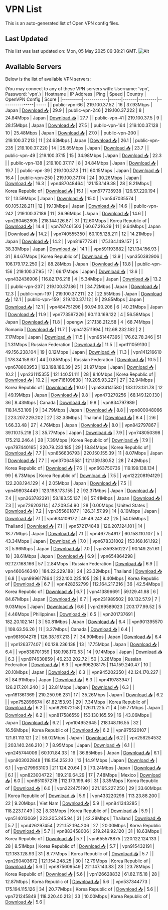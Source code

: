 # VPN List

This is an auto-generated list of Open VPN config files.

## Last Updated

This list was last updated on: Mon, 05 May 2025 06:38:21 GMT.
![Alt](https://repobeats.axiom.co/api/embed/186b98318ef1479477931607c1ad7d823f12451f.svg "Repobeats analytics image")

## Available Servers

Below is the list of available VPN servers:

(You may connect to any of these VPN servers with: Username: 'vpn', Password: 'vpn'.)
| Hostname | IP Address | Ping | Speed | Country | OpenVPN Config | Score |
|----------|------------|------|-------|---------|----------------| ----- |
| public-vpn-66 | 219.100.37.52 | 16 | 37.93Mbps | Japan | [Download 📥](./configs/server_0_JP.ovpn) | 29.9 |
| public-vpn-246 | 219.100.37.222 | 8 | 24.84Mbps | Japan | [Download 📥](./configs/server_1_JP.ovpn) | 27.7 |
| public-vpn-41 | 219.100.37.5 | 9 | 28.15Mbps | Japan | [Download 📥](./configs/server_2_JP.ovpn) | 27.5 |
| public-vpn-164 | 219.100.37.128 | 10 | 25.48Mbps | Japan | [Download 📥](./configs/server_3_JP.ovpn) | 27.0 |
| public-vpn-200 | 219.100.37.213 | 11 | 24.63Mbps | Japan | [Download 📥](./configs/server_4_JP.ovpn) | 26.1 |
| public-vpn-235 | 219.100.37.220 | 14 | 25.85Mbps | Japan | [Download 📥](./configs/server_5_JP.ovpn) | 23.7 |
| public-vpn-49 | 219.100.37.15 | 15 | 34.98Mbps | Japan | [Download 📥](./configs/server_6_JP.ovpn) | 22.3 |
| public-vpn-138 | 219.100.37.117 | 8 | 34.84Mbps | Japan | [Download 📥](./configs/server_7_JP.ovpn) | 19.7 |
| public-vpn-39 | 219.100.37.3 | 11 | 60.15Mbps | Japan | [Download 📥](./configs/server_8_JP.ovpn) | 16.4 |
| public-vpn-250 | 219.100.37.174 | 24 | 30.26Mbps | Japan | [Download 📥](./configs/server_9_JP.ovpn) | 16.3 |
| vpn487048464 | 121.153.149.38 | 28 | 8.21Mbps | Korea Republic of | [Download 📥](./configs/server_10_KR.ovpn) | 15.1 |
| vpn577735938 | 126.57.220.194 | 12 | 13.59Mbps | Japan | [Download 📥](./configs/server_11_JP.ovpn) | 15.0 |
| vpn547035574 | 60.105.128.211 | 12 | 19.13Mbps | Japan | [Download 📥](./configs/server_12_JP.ovpn) | 14.6 |
| public-vpn-242 | 219.100.37.189 | 11 | 36.96Mbps | Japan | [Download 📥](./configs/server_13_JP.ovpn) | 14.6 |
| vpn280462805 | 218.144.126.87 | 31 | 12.60Mbps | Korea Republic of | [Download 📥](./configs/server_14_KR.ovpn) | 14.4 |
| vpn787461503 | 60.67.216.29 | 11 | 9.64Mbps | Japan | [Download 📥](./configs/server_15_JP.ovpn) | 14.2 |
| vpn740555350 | 60.105.128.211 | 12 | 14.21Mbps | Japan | [Download 📥](./configs/server_16_JP.ovpn) | 14.2 |
| vpn819777341 | 175.134.149.157 | 5 | 38.33Mbps | Japan | [Download 📥](./configs/server_17_JP.ovpn) | 14.1 |
| vpn591193682 | 121.134.156.93 | 31 | 84.67Mbps | Korea Republic of | [Download 📥](./configs/server_18_KR.ovpn) | 13.9 |
| vpn350382906 | 106.179.172.250 | 2 | 88.28Mbps | Japan | [Download 📥](./configs/server_19_JP.ovpn) | 13.8 |
| public-vpn-156 | 219.100.37.95 | 17 | 66.17Mbps | Japan | [Download 📥](./configs/server_20_JP.ovpn) | 13.6 |
| vpn432436906 | 116.82.176.218 | 4 | 5.34Mbps | Japan | [Download 📥](./configs/server_21_JP.ovpn) | 13.2 |
| public-vpn-237 | 219.100.37.186 | 11 | 34.72Mbps | Japan | [Download 📥](./configs/server_22_JP.ovpn) | 12.3 |
| public-vpn-197 | 219.100.37.211 | 22 | 22.55Mbps | Japan | [Download 📥](./configs/server_23_JP.ovpn) | 12.1 |
| public-vpn-159 | 219.100.37.112 | 9 | 29.85Mbps | Japan | [Download 📥](./configs/server_24_JP.ovpn) | 12.1 |
| vpn484751296 | 60.94.90.206 | 6 | 40.21Mbps | Japan | [Download 📥](./configs/server_25_JP.ovpn) | 11.9 |
| vpn773597226 | 60.113.169.122 | 4 | 56.58Mbps | Japan | [Download 📥](./configs/server_26_JP.ovpn) | 11.8 |
| opengw | 217.138.212.58 | 4 | 68.74Mbps | Romania | [Download 📥](./configs/server_27_RO.ovpn) | 11.7 |
| vpn412511994 | 112.68.232.182 | 2 | 7.17Mbps | Japan | [Download 📥](./configs/server_28_JP.ovpn) | 11.5 |
| vpn951447395 | 176.62.78.246 | 51 | 1.31Mbps | Russian Federation | [Download 📥](./configs/server_29_RU.ovpn) | 11.5 |
| vpn111059130 | 49.156.238.104 | 19 | 0.12Mbps | Japan | [Download 📥](./configs/server_30_JP.ovpn) | 11.3 |
| vpn141216610 | 178.34.158.67 | 44 | 0.85Mbps | Russian Federation | [Download 📥](./configs/server_31_RU.ovpn) | 10.5 |
| vpn678803953 | 123.198.186.39 | 25 | 21.97Mbps | Japan | [Download 📥](./configs/server_32_JP.ovpn) | 10.2 |
| vpn231115355 | 121.140.51.111 | 28 | 8.10Mbps | Korea Republic of | [Download 📥](./configs/server_33_KR.ovpn) | 10.2 |
| vpn716109838 | 119.205.93.227 | 27 | 32.94Mbps | Korea Republic of | [Download 📥](./configs/server_34_KR.ovpn) | 10.0 |
| vpn834141580 | 133.123.131.78 | 12 | 49.19Mbps | Japan | [Download 📥](./configs/server_35_JP.ovpn) | 9.8 |
| vpn473270256 | 68.149.120.130 | 36 | 8.43Mbps | Canada | [Download 📥](./configs/server_36_CA.ovpn) | 9.8 |
| vpn834797989 | 118.14.53.109 | 9 | 34.79Mbps | Japan | [Download 📥](./configs/server_37_JP.ovpn) | 8.8 |
| vpn800048066 | 223.207.229.202 | 27 | 32.33Mbps | Thailand | [Download 📥](./configs/server_38_TH.ovpn) | 8.4 |
| 2i6 | 1.66.33.48 | 27 | 4.76Mbps | Japan | [Download 📥](./configs/server_39_JP.ovpn) | 8.0 |
| vpn842797867 | 39.110.15.218 | 3 | 35.77Mbps | Japan | [Download 📥](./configs/server_40_JP.ovpn) | 7.9 |
| vpn748050398 | 175.212.246.4 | 28 | 7.39Mbps | Korea Republic of | [Download 📥](./configs/server_41_KR.ovpn) | 7.9 |
| vpn797440165 | 220.79.233.185 | 29 | 18.84Mbps | Korea Republic of | [Download 📥](./configs/server_42_KR.ovpn) | 7.7 |
| vpn856636793 | 220.150.155.39 | 11 | 8.07Mbps | Japan | [Download 📥](./configs/server_43_JP.ovpn) | 7.7 |
| vpn370645581 | 121.139.180.52 | 28 | 7.42Mbps | Korea Republic of | [Download 📥](./configs/server_44_KR.ovpn) | 7.6 |
| vpn663750736 | 119.199.138.134 | 99 | 6.73Mbps | Korea Republic of | [Download 📥](./configs/server_45_KR.ovpn) | 7.5 |
| vpn122208194129 | 122.208.194.129 | 4 | 2.05Mbps | Japan | [Download 📥](./configs/server_46_JP.ovpn) | 7.5 |
| vpn498034449 | 123.198.173.155 | 2 | 92.37Mbps | Japan | [Download 📥](./configs/server_47_JP.ovpn) | 7.4 |
| vpn363782391 | 58.183.55.137 | 8 | 57.41Mbps | Japan | [Download 📥](./configs/server_48_JP.ovpn) | 7.3 |
| vpn726203114 | 47.209.54.90 | 28 | 0.00Mbps | United States | [Download 📥](./configs/server_49_US.ovpn) | 7.2 |
| vpn355601877 | 126.31.57.99 | 14 | 8.10Mbps | Japan | [Download 📥](./configs/server_50_JP.ovpn) | 7.1 |
| vpn634109172 | 49.49.242.42 | 25 | 54.05Mbps | Thailand | [Download 📥](./configs/server_51_TH.ovpn) | 7.1 |
| vpn572174848 | 126.207.124.101 | 14 | 18.77Mbps | Japan | [Download 📥](./configs/server_52_JP.ovpn) | 7.1 |
| vpn467754917 | 60.158.110.107 | 5 | 43.34Mbps | Japan | [Download 📥](./configs/server_53_JP.ovpn) | 7.0 |
| vpn678331002 | 153.168.161.192 | 3 | 5.96Mbps | Japan | [Download 📥](./configs/server_54_JP.ovpn) | 7.0 |
| vpn359350227 | 90.149.251.61 | 18 | 38.61Mbps | Japan | [Download 📥](./configs/server_55_JP.ovpn) | 6.9 |
| vpn654864298 | 92.127.168.166 | 57 | 2.84Mbps | Russian Federation | [Download 📥](./configs/server_56_RU.ovpn) | 6.9 |
| vpn460646340 | 184.22.229.188 | 24 | 23.32Mbps | Thailand | [Download 📥](./configs/server_57_TH.ovpn) | 6.8 |
| vpn999617864 | 222.100.225.105 | 28 | 8.40Mbps | Korea Republic of | [Download 📥](./configs/server_58_KR.ovpn) | 6.7 |
| vpn428252799 | 112.164.217.216 | 36 | 42.54Mbps | Korea Republic of | [Download 📥](./configs/server_59_KR.ovpn) | 6.7 |
| vpn413896691 | 59.129.41.98 | 6 | 84.67Mbps | Japan | [Download 📥](./configs/server_60_JP.ovpn) | 6.7 |
| vpn231989502 | 60.132.57.9 | 7 | 9.03Mbps | Japan | [Download 📥](./configs/server_61_JP.ovpn) | 6.6 |
| vpn269589023 | 203.177.99.52 | 5 | 4.46Mbps | Philippines | [Download 📥](./configs/server_62_PH.ovpn) | 6.5 |
| vpn201737691 | 182.20.102.141 | 3 | 50.81Mbps | Japan | [Download 📥](./configs/server_63_JP.ovpn) | 6.4 |
| vpn901395570 | 108.63.56.26 | 11 | 3.27Mbps | Canada | [Download 📥](./configs/server_64_CA.ovpn) | 6.4 |
| vpn981604278 | 126.38.167.213 | 7 | 34.90Mbps | Japan | [Download 📥](./configs/server_65_JP.ovpn) | 6.4 |
| vpn126377407 | 60.128.236.138 | 13 | 17.75Mbps | Japan | [Download 📥](./configs/server_66_JP.ovpn) | 6.4 |
| vpn838701359 | 180.198.170.53 | 14 | 9.14Mbps | Japan | [Download 📥](./configs/server_67_JP.ovpn) | 6.3 |
| vpn974630859 | 46.233.202.72 | 50 | 3.28Mbps | Russian Federation | [Download 📥](./configs/server_68_RU.ovpn) | 6.3 |
| vpn696208175 | 114.159.240.47 | 10 | 20.10Mbps | Japan | [Download 📥](./configs/server_69_JP.ovpn) | 6.3 |
| vpn945202350 | 42.124.170.227 | 8 | 84.91Mbps | Japan | [Download 📥](./configs/server_70_JP.ovpn) | 6.3 |
| vpn419783947 | 126.217.201.240 | 3 | 32.81Mbps | Japan | [Download 📥](./configs/server_71_JP.ovpn) | 6.3 |
| vpn181361369 | 210.250.96.231 | 17 | 35.26Mbps | Japan | [Download 📥](./configs/server_72_JP.ovpn) | 6.2 |
| vpn752896674 | 61.82.153.93 | 29 | 7.34Mbps | Korea Republic of | [Download 📥](./configs/server_73_KR.ovpn) | 6.2 |
| vpn829072158 | 126.11.225.71 | 4 | 59.77Mbps | Japan | [Download 📥](./configs/server_74_JP.ovpn) | 6.2 |
| vpn817586559 | 153.130.165.59 | 16 | 43.06Mbps | Japan | [Download 📥](./configs/server_75_JP.ovpn) | 6.2 |
| vpn104952645 | 218.148.116.55 | 32 | 16.56Mbps | Korea Republic of | [Download 📥](./configs/server_76_KR.ovpn) | 6.2 |
| vpn975520107 | 121.81.113.121 | 2 | 56.02Mbps | Japan | [Download 📥](./configs/server_77_JP.ovpn) | 6.2 |
| vpn258254532 | 203.140.246.210 | 7 | 8.95Mbps | Japan | [Download 📥](./configs/server_78_JP.ovpn) | 6.1 |
| vpn245744006 | 60.101.84.33 | 16 | 36.85Mbps | Japan | [Download 📥](./configs/server_79_JP.ovpn) | 6.1 |
| vpn903032848 | 118.154.252.10 | 13 | 14.91Mbps | Japan | [Download 📥](./configs/server_80_JP.ovpn) | 6.1 |
| vpn279963103 | 211.124.20.64 | 3 | 73.24Mbps | Japan | [Download 📥](./configs/server_81_JP.ovpn) | 6.1 |
| vpn823004722 | 189.219.64.29 | 17 | 7.48Mbps | Mexico | [Download 📥](./configs/server_82_MX.ovpn) | 6.0 |
| vpn851057278 | 112.173.199.46 | 31 | 3.35Mbps | Korea Republic of | [Download 📥](./configs/server_83_KR.ovpn) | 6.0 |
| vpn222475190 | 221.165.227.250 | 29 | 33.60Mbps | Korea Republic of | [Download 📥](./configs/server_84_KR.ovpn) | 5.9 |
| vpn433220298 | 113.23.88.200 | 22 | 9.20Mbps | Viet Nam | [Download 📥](./configs/server_85_VN.ovpn) | 5.9 |
| vpn841343285 | 118.223.17.49 | 32 | 8.33Mbps | Korea Republic of | [Download 📥](./configs/server_86_KR.ovpn) | 5.9 |
| vpn514013069 | 223.205.245.94 | 31 | 42.28Mbps | Thailand | [Download 📥](./configs/server_87_TH.ovpn) | 5.7 |
| vpn426297454 | 221.152.194.206 | 27 | 20.00Mbps | Korea Republic of | [Download 📥](./configs/server_88_KR.ovpn) | 5.7 |
| vpn883458006 | 219.249.92.120 | 31 | 18.63Mbps | Korea Republic of | [Download 📥](./configs/server_89_KR.ovpn) | 5.7 |
| vpn655578875 | 220.122.124.133 | 28 | 8.51Mbps | Korea Republic of | [Download 📥](./configs/server_90_KR.ovpn) | 5.7 |
| vpn915432191 | 121.183.128.93 | 31 | 8.77Mbps | Korea Republic of | [Download 📥](./configs/server_91_KR.ovpn) | 5.7 |
| vpn290403672 | 121.154.248.25 | 30 | 12.79Mbps | Korea Republic of | [Download 📥](./configs/server_92_KR.ovpn) | 5.6 |
| vpn875609549 | 221.147.143.83 | 28 | 23.78Mbps | Korea Republic of | [Download 📥](./configs/server_93_KR.ovpn) | 5.6 |
| vpn126628832 | 61.82.115.18 | 28 | 12.87Mbps | Korea Republic of | [Download 📥](./configs/server_94_KR.ovpn) | 5.6 |
| vpn537344773 | 175.194.115.126 | 34 | 20.77Mbps | Korea Republic of | [Download 📥](./configs/server_95_KR.ovpn) | 5.6 |
| vpn721245849 | 118.220.40.213 | 33 | 10.00Mbps | Korea Republic of | [Download 📥](./configs/server_96_KR.ovpn) | 5.6 |

